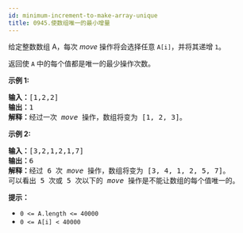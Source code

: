 ```yaml
---
id: minimum-increment-to-make-array-unique
title: 0945.使数组唯一的最小增量
---
```

给定整数数组 A，每次 _move_ 操作将会选择任意 <code>A[i]</code>，并将其递增 <code>1</code>。

返回使 <code>A</code> 中的每个值都是唯一的最少操作次数。

**示例 1:**


<pre><strong>输入：</strong>[1,2,2]<br/><strong>输出：</strong>1<br/><strong>解释：</strong>经过一次 <em>move</em> 操作，数组将变为 [1, 2, 3]。</pre>

**示例 2:**


<pre><strong>输入：</strong>[3,2,1,2,1,7]<br/><strong>输出：</strong>6<br/><strong>解释：</strong>经过 6 次 <em>move</em> 操作，数组将变为 [3, 4, 1, 2, 5, 7]。<br/>可以看出 5 次或 5 次以下的 <em>move</em> 操作是不能让数组的每个值唯一的。<br/></pre>

**提示：**

- <code>0 &lt;= A.length &lt;= 40000</code>
- <code>0 &lt;= A[i] &lt; 40000</code>